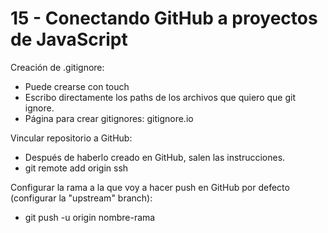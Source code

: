 # 15 - Conectando GitHub a proyectos de JavaScript

Creación de .gitignore:

- Puede crearse con touch
- Escribo directamente los paths de los archivos que quiero que git ignore.
- Página para crear gitignores: gitignore.io

Vincular repositorio a GitHub:

- Después de haberlo creado en GitHub, salen las instrucciones.
- git remote add origin ssh

Configurar la rama a la que voy a hacer push en GitHub por defecto (configurar la "upstream" branch):

- git push -u origin nombre-rama

